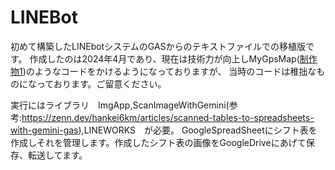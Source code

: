 # LINEBot
初めて構築したLINEbotシステムのGASからのテキストファイルでの移植版です。
作成したのは2024年4月であり、現在は技術力が向上しMyGpsMap([制作物1](https://github.com/sinngoro456/MyGpsMap))のようなコードをかけるようになっておりますが、
当時のコードは稚拙なものになっております。ご留意ください。

実行にはライブラリ　ImgApp,ScanImageWithGemini(参考:https://zenn.dev/hankei6km/articles/scanned-tables-to-spreadsheets-with-gemini-gas),LINEWORKS　が必要。
GoogleSpreadSheetにシフト表を作成しそれを管理します。作成したシフト表の画像をGoogleDriveにあげて保存、転送してます。
